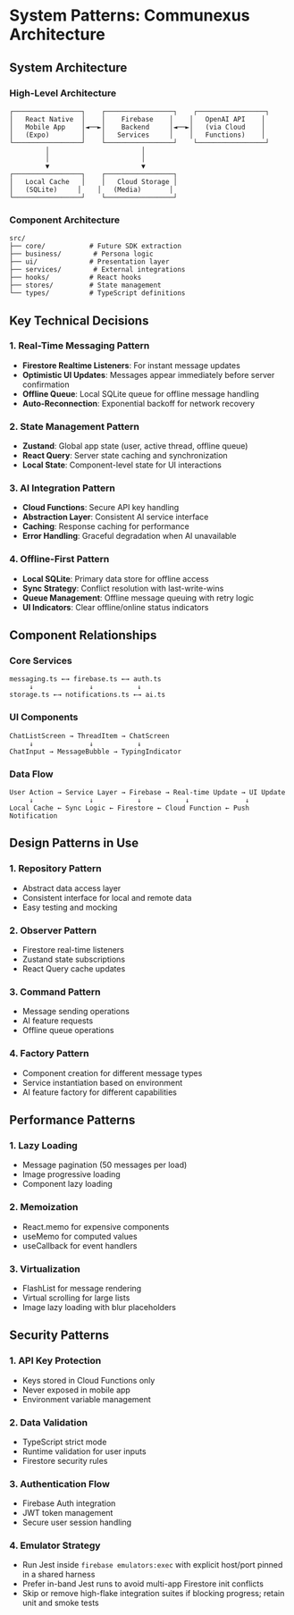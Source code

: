 # System Patterns: Communexus Architecture

## System Architecture

### High-Level Architecture

```
┌─────────────────┐    ┌─────────────────┐    ┌─────────────────┐
│   React Native  │    │    Firebase    │    │   OpenAI API    │
│   Mobile App    │◄──►│    Backend     │◄──►│   (via Cloud    │
│   (Expo)        │    │   Services     │    │   Functions)    │
└─────────────────┘    └─────────────────┘    └─────────────────┘
         │                       │
         │                       │
         ▼                       ▼
┌─────────────────┐    ┌─────────────────┐
│   Local Cache   │    │   Cloud Storage │
│   (SQLite)     │    │   (Media)       │
└─────────────────┘    └─────────────────┘
```

### Component Architecture

```
src/
├── core/           # Future SDK extraction
├── business/        # Persona logic
├── ui/             # Presentation layer
├── services/        # External integrations
├── hooks/          # React hooks
├── stores/         # State management
└── types/          # TypeScript definitions
```

## Key Technical Decisions

### 1. Real-Time Messaging Pattern

- **Firestore Realtime Listeners**: For instant message updates
- **Optimistic UI Updates**: Messages appear immediately before server confirmation
- **Offline Queue**: Local SQLite queue for offline message handling
- **Auto-Reconnection**: Exponential backoff for network recovery

### 2. State Management Pattern

- **Zustand**: Global app state (user, active thread, offline queue)
- **React Query**: Server state caching and synchronization
- **Local State**: Component-level state for UI interactions

### 3. AI Integration Pattern

- **Cloud Functions**: Secure API key handling
- **Abstraction Layer**: Consistent AI service interface
- **Caching**: Response caching for performance
- **Error Handling**: Graceful degradation when AI unavailable

### 4. Offline-First Pattern

- **Local SQLite**: Primary data store for offline access
- **Sync Strategy**: Conflict resolution with last-write-wins
- **Queue Management**: Offline message queuing with retry logic
- **UI Indicators**: Clear offline/online status indicators

## Component Relationships

### Core Services

```
messaging.ts ←→ firebase.ts ←→ auth.ts
     ↓              ↓           ↓
storage.ts ←→ notifications.ts ←→ ai.ts
```

### UI Components

```
ChatListScreen → ThreadItem → ChatScreen
     ↓              ↓           ↓
ChatInput → MessageBubble → TypingIndicator
```

### Data Flow

```
User Action → Service Layer → Firebase → Real-time Update → UI Update
     ↓              ↓           ↓           ↓              ↓
Local Cache ← Sync Logic ← Firestore ← Cloud Function ← Push Notification
```

## Design Patterns in Use

### 1. Repository Pattern

- Abstract data access layer
- Consistent interface for local and remote data
- Easy testing and mocking

### 2. Observer Pattern

- Firestore real-time listeners
- Zustand state subscriptions
- React Query cache updates

### 3. Command Pattern

- Message sending operations
- AI feature requests
- Offline queue operations

### 4. Factory Pattern

- Component creation for different message types
- Service instantiation based on environment
- AI feature factory for different capabilities

## Performance Patterns

### 1. Lazy Loading

- Message pagination (50 messages per load)
- Image progressive loading
- Component lazy loading

### 2. Memoization

- React.memo for expensive components
- useMemo for computed values
- useCallback for event handlers

### 3. Virtualization

- FlashList for message rendering
- Virtual scrolling for large lists
- Image lazy loading with blur placeholders

## Security Patterns

### 1. API Key Protection

- Keys stored in Cloud Functions only
- Never exposed in mobile app
- Environment variable management

### 2. Data Validation

- TypeScript strict mode
- Runtime validation for user inputs
- Firestore security rules

### 3. Authentication Flow

- Firebase Auth integration
- JWT token management
- Secure user session handling

### 4. Emulator Strategy

- Run Jest inside `firebase emulators:exec` with explicit host/port pinned in a shared harness
- Prefer in-band Jest runs to avoid multi-app Firestore init conflicts
- Skip or remove high-flake integration suites if blocking progress; retain unit and smoke tests
